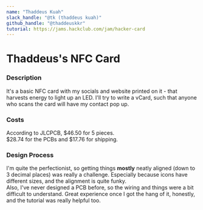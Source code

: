```yaml
---
name: "Thaddeus Kuah"
slack_handle: "@tk (thaddeus kuah)"
github_handle: "@thaddeuskkr"
tutorial: https://jams.hackclub.com/jam/hacker-card
---
```


# Thaddeus's NFC Card  
  
### Description  
It's a basic NFC card with my socials and website printed on it - that harvests energy to light up an LED. I'll try to write a vCard, such that anyone who scans the card will have my contact pop up.  
  
### Costs  
According to JLCPCB, $46.50 for 5 pieces.  
$28.74 for the PCBs and $17.76 for shipping.  
  
### Design Process  
I'm quite the perfectionist, so getting things **mostly** neatly aligned (down to 3 decimal places) was really a challenge. Especially because icons have different sizes, and the alignment is quite funky.  
Also, I've never designed a PCB before, so the wiring and things were a bit difficult to understand. Great experience once I got the hang of it, honestly, and the tutorial was really helpful too.  
